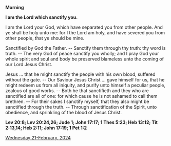 **Morning**

**I am the Lord which sanctify you.**
 
I am the Lord your God, which have separated you from other people. And ye shall be holy unto me: for I the Lord am holy, and have severed you from other people, that ye should be mine.
 
Sanctified by God the Father. -- Sanctify them through thy truth: thy word is truth. -- The very God of peace sanctify you wholly; and I pray God your whole spirit and soul and body be preserved blameless unto the coming of our Lord Jesus Christ.
 
Jesus ... that he might sanctify the people with his own blood, suffered without the gate. -- Our Saviour Jesus Christ ... gave himself for us, that he might redeem us from all iniquity, and purify unto himself a peculiar people, zealous of good works. -- Both he that sanctifieth and they who are sanctified are all of one: for which cause he is not ashamed to call them brethren. -- For their sakes I sanctify myself, that they also might be sanctified through the truth. -- Through sanctification of the Spirit, unto obedience, and sprinkling of the blood of Jesus Christ.  

**Lev 20:8; Lev 20:24,26; Jude 1; John 17:17; 1 Thes 5:23; Heb 13:12; Tit 2:13,14; Heb 2:11; John 17:19; 1 Pet 1:2**

[Wednesday 21-February, 2024](https://t.me/daily_light)

